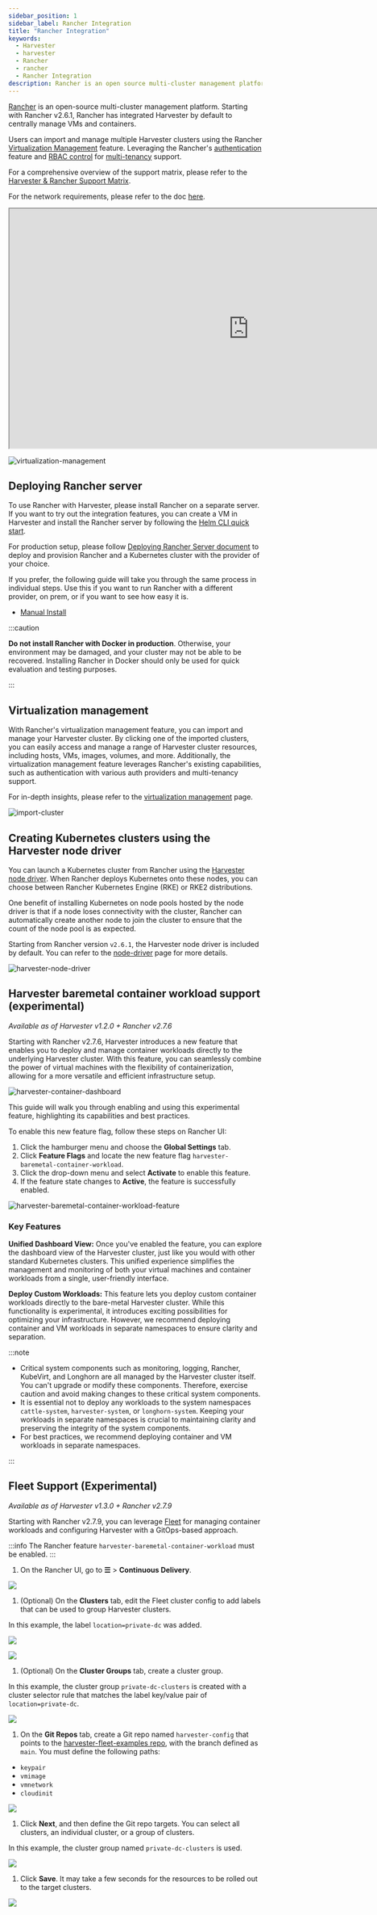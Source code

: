 ```yaml
---
sidebar_position: 1
sidebar_label: Rancher Integration
title: "Rancher Integration"
keywords:
  - Harvester
  - harvester
  - Rancher
  - rancher
  - Rancher Integration
description: Rancher is an open source multi-cluster management platform. Harvester has integrated Rancher by default starting with Rancher v2.6.1.
---
```


<head>
  <link rel="canonical" href="https://docs.harvesterhci.io/v1.4/rancher/rancher-integration"/>
</head>

[Rancher](https://github.com/rancher/rancher) is an open-source multi-cluster management platform. Starting with Rancher v2.6.1, Rancher has integrated Harvester by default to centrally manage VMs and containers.

Users can import and manage multiple Harvester clusters using the Rancher [Virtualization Management](virtualization-management.md) feature. Leveraging the Rancher's [authentication](https://ranchermanager.docs.rancher.com/how-to-guides/new-user-guides/authentication-permissions-and-global-configuration/authentication-config) feature and [RBAC control](https://ranchermanager.docs.rancher.com/how-to-guides/new-user-guides/authentication-permissions-and-global-configuration/manage-role-based-access-control-rbac) for [multi-tenancy](virtualization-management.md#multi-tenancy) support.

For a comprehensive overview of the support matrix, please refer to the [Harvester & Rancher Support Matrix](https://www.suse.com/suse-harvester/support-matrix/all-supported-versions/).

For the network requirements, please refer to the doc [here](../install/requirements.md#network-requirements).

<div class="text-center">
<iframe width="950" height="475" src="https://www.youtube.com/embed/fyxDm3HVwWI" title="YouTube video player" allow="accelerometer; autoplay; clipboard-write; encrypted-media; gyroscope; picture-in-picture" allowfullscreen></iframe>
</div>

![virtualization-management](/img/v1.2/rancher/virtualization-management.png)

## Deploying Rancher server

To use Rancher with Harvester, please install Rancher on a separate server. If you want to try out the integration features, you can create a VM in Harvester and install the Rancher server by following the [Helm CLI quick start](https://ranchermanager.docs.rancher.com/getting-started/quick-start-guides/deploy-rancher-manager/helm-cli).

For production setup, please follow [Deploying Rancher Server document](https://ranchermanager.docs.rancher.com/getting-started/quick-start-guides/deploy-rancher-manager) to  deploy and provision Rancher and a Kubernetes cluster with the provider of your choice.

If you prefer, the following guide will take you through the same process in individual steps. Use this if you want to run Rancher with a different provider, on prem, or if you want to see how easy it is.

- [Manual Install](https://ranchermanager.docs.rancher.com/getting-started/quick-start-guides/deploy-rancher-manager/helm-cli)

:::caution

**Do not install Rancher with Docker in production**. Otherwise, your environment may be damaged, and your cluster may not be able to be recovered. Installing Rancher in Docker should only be used for quick evaluation and testing purposes.

:::

## Virtualization management

With Rancher's virtualization management feature, you can import and manage your Harvester cluster. By clicking one of the imported clusters, you can easily access and manage a range of Harvester cluster resources, including hosts, VMs, images, volumes, and more.
Additionally, the virtualization management feature leverages Rancher's existing capabilities, such as authentication with various auth providers and multi-tenancy support.

For in-depth insights, please refer to the [virtualization management](./virtualization-management.md) page.

![import-cluster](/img/v1.2/rancher/import-harvester-cluster.png)

## Creating Kubernetes clusters using the Harvester node driver

You can launch a Kubernetes cluster from Rancher using the [Harvester node driver](./node/node-driver.md). When Rancher deploys Kubernetes onto these nodes, you can choose between Rancher Kubernetes Engine (RKE) or RKE2 distributions.

One benefit of installing Kubernetes on node pools hosted by the node driver is that if a node loses connectivity with the cluster, Rancher can automatically create another node to join the cluster to ensure that the count of the node pool is as expected.

Starting from Rancher version `v2.6.1`, the Harvester node driver is included by default. You can refer to the [node-driver](./node/node-driver.md) page for more details.

![harvester-node-driver](/img/v1.2/rancher/harvester-node-driver.png)

## Harvester baremetal container workload support (experimental)

_Available as of Harvester v1.2.0 + Rancher v2.7.6_


Starting with Rancher v2.7.6, Harvester introduces a new feature that enables you to deploy and manage container workloads directly to the underlying Harvester cluster. With this feature, you can seamlessly combine the power of virtual machines with the flexibility of containerization, allowing for a more versatile and efficient infrastructure setup.

![harvester-container-dashboard](/img/v1.2/rancher/harvester-container-dashboard.png)

This guide will walk you through enabling and using this experimental feature, highlighting its capabilities and best practices.

To enable this new feature flag, follow these steps on Rancher UI:

1. Click the hamburger menu and choose the **Global Settings** tab.
1. Click **Feature Flags** and locate the new feature flag `harvester-baremetal-container-workload`.
1. Click the drop-down menu and select **Activate** to enable this feature.
1. If the feature state changes to **Active**, the feature is successfully enabled.

![harvester-baremetal-container-workload-feature](/img/v1.2/rancher/harvester-baremetal-container-workload-feature.png)

### Key Features

**Unified Dashboard View:**
Once you've enabled the feature, you can explore the dashboard view of the Harvester cluster, just like you would with other standard Kubernetes clusters. This unified experience simplifies the management and monitoring of both your virtual machines and container workloads from a single, user-friendly interface.

**Deploy Custom Workloads:**
This feature lets you deploy custom container workloads directly to the bare-metal Harvester cluster. While this functionality is experimental, it introduces exciting possibilities for optimizing your infrastructure. However, we recommend deploying container and VM workloads in separate namespaces to ensure clarity and separation.

:::note

- Critical system components such as monitoring, logging, Rancher, KubeVirt, and Longhorn are all managed by the Harvester cluster itself. You can't upgrade or modify these components. Therefore, exercise caution and avoid making changes to these critical system components.
- It is essential not to deploy any workloads to the system namespaces `cattle-system`, `harvester-system`, or `longhorn-system`. Keeping your workloads in separate namespaces is crucial to maintaining clarity and preserving the integrity of the system components.
- For best practices, we recommend deploying container and VM workloads in separate namespaces.

:::

## Fleet Support (Experimental)

_Available as of Harvester v1.3.0 + Rancher v2.7.9_

Starting with Rancher v2.7.9, you can leverage [Fleet](https://fleet.rancher.io/) for managing container workloads and configuring Harvester with a GitOps-based approach.

:::info
The Rancher feature `harvester-baremetal-container-workload` must be enabled.
:::
1. On the Rancher UI, go to **☰** > **Continuous Delivery**.

  ![](/img/v1.3/rancher/continuous-delivery-overview.png)

1. (Optional) On the **Clusters** tab, edit the Fleet cluster config to add labels that can be used to group Harvester clusters.

  In this example, the label `location=private-dc` was added.

  ![](/img/v1.3/rancher/fleet-cluster-config.png)

  ![](/img/v1.3/rancher/fleet-additional-labels.png)

1. (Optional) On the **Cluster Groups** tab, create a cluster group.

  In this example, the cluster group `private-dc-clusters` is created with a cluster selector rule that matches the label key/value pair of `location=private-dc`.

  ![](/img/v1.3/rancher/create-cluster-group.png)

1. On the **Git Repos** tab, create a Git repo named `harvester-config` that points to the [harvester-fleet-examples repo](https://github.com/harvester/harvester-fleet-examples), with the branch defined as `main`. You must define the following paths:

  - `keypair`
  - `vmimage`
  - `vmnetwork`
  - `cloudinit`

  ![](/img/v1.3/rancher/gitrepo-definition.png)

1. Click **Next**, and then define the Git repo targets. You can select all clusters, an individual cluster, or a group of clusters.

  In this example, the cluster group named `private-dc-clusters` is used.

  ![](/img/v1.3/rancher/gitrepo-targets.png)

1. Click **Save**. It may take a few seconds for the resources to be rolled out to the target clusters.

  ![](/img/v1.3/rancher/gitrepo-synced.png)
